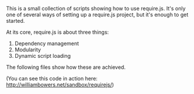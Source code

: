 This is a small collection of scripts showing how to use require.js.
It's only one of several ways of setting up a require.js project, but
it's enough to get started.

At its core, require.js is about three things:

1.  Dependency management
2.  Modularity
3.  Dynamic script loading

The following files show how these are achieved.

(You can see this code in action here:
http://williambowers.net/sandbox/requirejs/)
